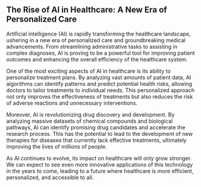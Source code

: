 ## The Rise of AI in Healthcare: A New Era of Personalized Care

Artificial intelligence (AI) is rapidly transforming the healthcare landscape, ushering in a new era of personalized care and groundbreaking medical advancements. From streamlining administrative tasks to assisting in complex diagnoses, AI is proving to be a powerful tool for improving patient outcomes and enhancing the overall efficiency of the healthcare system.

One of the most exciting aspects of AI in healthcare is its ability to personalize treatment plans. By analyzing vast amounts of patient data, AI algorithms can identify patterns and predict potential health risks, allowing doctors to tailor treatments to individual needs. This personalized approach not only improves the effectiveness of treatments but also reduces the risk of adverse reactions and unnecessary interventions.

Moreover, AI is revolutionizing drug discovery and development. By analyzing massive datasets of chemical compounds and biological pathways, AI can identify promising drug candidates and accelerate the research process. This has the potential to lead to the development of new therapies for diseases that currently lack effective treatments, ultimately improving the lives of millions of people.

As AI continues to evolve, its impact on healthcare will only grow stronger. We can expect to see even more innovative applications of this technology in the years to come, leading to a future where healthcare is more efficient, personalized, and accessible to all.